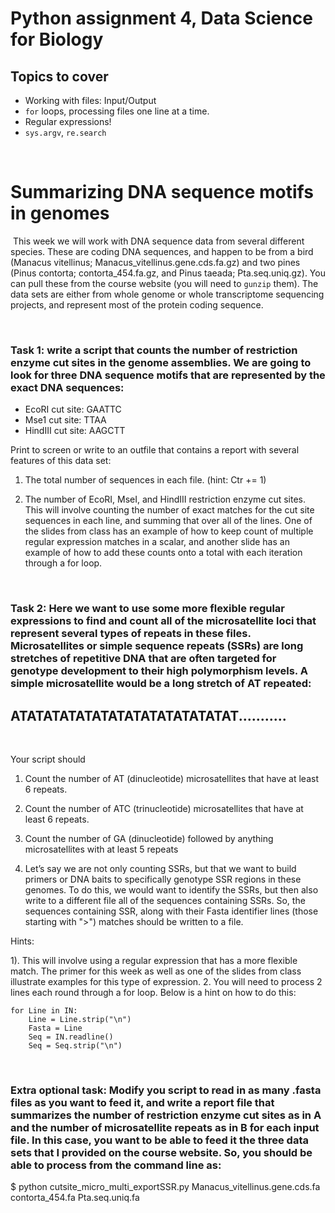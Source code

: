 # Python assignment 4, Data Science for Biology
## Topics to cover
- Working with files: Input/Output
- `for` loops, processing files one line at a time.
- Regular expressions!
- `sys.argv`, `re.search`
<p>&nbsp;</p>

# Summarizing DNA sequence motifs in genomes‬‬‬‬‬‬
‬
This week we will work with DNA sequence data from several different species. These are coding DNA sequences, and happen to be from a bird (Manacus vitellinus; Manacus_vitellinus.gene.cds.fa.gz) and two pines (Pinus contorta; contorta_454.fa.gz, and Pinus taeada; Pta.seq.uniq.gz). You can pull these from the course website (you will need to `gunzip` them). The data sets are either from whole genome or whole transcriptome sequencing projects, and represent most of the protein coding sequence.
<p>&nbsp;</p>

### **Task 1**: write a script that counts the number of restriction enzyme cut sites in the genome assemblies. We are going to look for three DNA sequence motifs that are represented by the exact DNA sequences:

- EcoRI cut site: GAATTC
- Mse1 cut site: TTAA
- HindIII cut site: AAGCTT

Print to screen or write to an outfile that contains a report with several features of this data set:

1. The total number of sequences in each file. (hint: Ctr += 1)

2. The number of EcoRI, MseI, and HindIII restriction enzyme cut sites. This will involve counting the number of exact matches for the cut site sequences in each line, and summing that over all of the lines. One of the slides from class has an example of how to keep count of multiple regular expression matches in a scalar, and another slide has an example of how to add these counts onto a total with each iteration through a for loop.
<p>&nbsp;</p>

### **Task 2**: Here we want to use some more flexible regular expressions to find and count all of the microsatellite loci that represent several types of repeats in these files. Microsatellites or simple sequence repeats (SSRs) are long stretches of repetitive DNA that are often targeted for genotype development to their high polymorphism levels. A simple microsatellite would be a long stretch of AT repeated: 
## ATATATATATATATATATATATATATAT...........
<p>&nbsp;</p>

Your script should 

1. Count the number of AT (dinucleotide) microsatellites that have at least 6 repeats.
2. Count the number of ATC (trinucleotide) microsatellites that have at least 6 repeats.
3. Count the number of GA (dinucleotide) followed by anything microsatellites with at least 5 repeats

4. Let’s say we are not only counting SSRs, but that we want to build primers or DNA baits to specifically genotype SSR regions in these genomes. To do this, we would want to identify the SSRs, but then also write to a different file all of the sequences containing SSRs. So, the sequences containing SSR, along with their Fasta identifier lines (those starting with ">") matches should be written to a file.


Hints: 

1). This will involve using a regular expression that has a more flexible match. The primer for this week as well as one of the slides from class illustrate examples for this type of expression.
2. You will need to process 2 lines each round through a for loop. Below is a hint on how to do this:

    for Line in IN:
	    Line = Line.strip("\n")
	    Fasta = Line
	    Seq = IN.readline()
	    Seq = Seq.strip("\n")

<p>&nbsp;</p>

### **Extra optional task**: Modify you script to read in as many .fasta files as you want to feed it, and write a report file that summarizes the number of restriction enzyme cut sites as in A and the number of microsatellite repeats as in B for each input file. In this case, you want to be able to feed it the three data sets that I provided on the course website. So, you should be able to process from the command line as:

$ python cutsite_micro_multi_exportSSR.py Manacus_vitellinus.gene.cds.fa contorta_454.fa Pta.seq.uniq.fa

